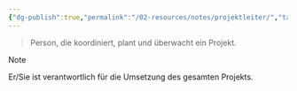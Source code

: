 ```yaml
---
{"dg-publish":true,"permalink":"/02-resources/notes/projektleiter/","tags":["ausbildung/gfn/ap1/vorbereitung","projektmanagement"],"noteIcon":"","updated":"2025-09-27T01:32:43.759+02:00"}
---
```


>Person, die koordiniert, plant und überwacht ein Projekt.

>[!note] 
>Er/Sie ist verantwortlich für die Umsetzung des gesamten Projekts.